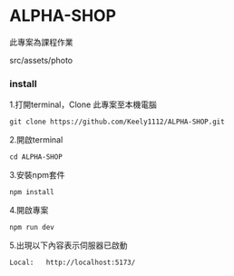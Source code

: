 # ALPHA-SHOP
此專案為課程作業

src/assets/photo

### install

1.打開terminal，Clone 此專案至本機電腦
```
git clone https://github.com/Keely1112/ALPHA-SHOP.git
```

2.開啟terminal
```
cd ALPHA-SHOP
```

3.安裝npm套件
```
npm install
```

4.開啟專案
```
npm run dev
```

5.出現以下內容表示伺服器已啟動
```
Local:   http://localhost:5173/
```
